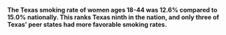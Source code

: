 **The Texas smoking rate of women ages 18-44 was 12.6% compared to 15.0% nationally. This ranks Texas ninth in the nation, and only three of Texas’ peer states had more favorable smoking rates.**
